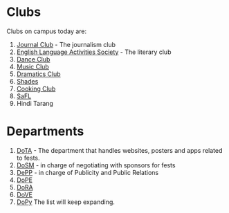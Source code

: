 <!-- TITLE: Student Organisations -->
<!-- SUBTITLE: Recognised student organisations at BITS Hyderabad are mostly of three types - clubs, which are usually focussed on extracurricular activities like dance, music, and drama. Departments, which primarily work for the fests ARENA, ATMOS, and Pearl. Technical Associations and Clubs are focussed on working in a specific area of science or technology.  -->

# Clubs
Clubs on campus today are:

1. [Journal Club](/orgs/journal-club) - The journalism club
2. [English Language Activities Society](/orgs/elas) - The literary club
3. [Dance Club](/dance-club)
4. [Music Club](/music-club)
5. [Dramatics Club](/dramatics-club)
6. [Shades](/shades)
7. [Cooking Club](/cooking-club)
8. [SaFL](/safl)
9. Hindi Tarang

# Departments
1. [DoTA](/orgs/dota) - The department that handles websites, posters and apps related to fests.
2. [DoSM](/orgs/dosm) - in charge of negotiating with sponsors for fests
3. [DePP](/orgs/depp) - in charge of Publicity and Public Relations
4. [DoPE](/orgs/dope)
5. [DoRA](/orgs/dora) 
6. [DoVE](/orgs/dove) 
7. [DoPy](/orgs/dopy) 
The list will keep expanding.